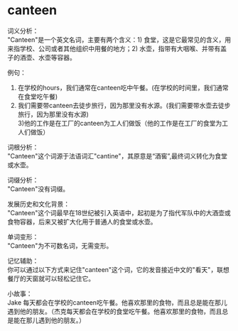 # canteen

词义分析：  
"Canteen"是一个英文名词，主要有两个含义：1) 食堂，这是它最常见的含义，用来指学校、公司或者其他组织中用餐的地方；2) 水壶，指带有大咽喉、并带有盖子的酒壶、水壶等容器。

  

例句：

  

1.  在学校的hours，我们通常在canteen吃中午餐。(在学校的时间里，我们通常在食堂吃午餐)
2.  我们需要带canteen去徒步旅行，因为那里没有水源。(我们需要带水壶去徒步旅行，因为那里没有水源)  
    3)他的工作是在工厂的canteen为工人们做饭（他的工作是在工厂的食堂为工人们做饭）

  

词根分析：  
"Canteen"这个词源于法语词汇"cantine"，其原意是“酒窖”,最终词义转化为食堂或水壶。

  

词缀分析：  
"Canteen"没有词缀。

  

发展历史和文化背景：  
"Canteen"这个词最早在18世纪被引入英语中，起初是为了指代军队中的大酒壶或食物容器，后来又被扩大化用于普通人的食堂或水壶。

  

单词变形：  
"Canteen"为不可数名词，无需变形。

  

记忆辅助：  
你可以通过以下方式来记住"canteen"这个词，它的发音接近中文的"看天"，联想餐厅的天窗就可以轻松记住它。

  

小故事：  
Jake 每天都会在学校的canteen吃午餐。他喜欢那里的食物，而且总是能在那儿遇到他的朋友。（杰克每天都会在学校的食堂吃午餐。他喜欢那里的食物，而且总是能在那儿遇到他的朋友。）
